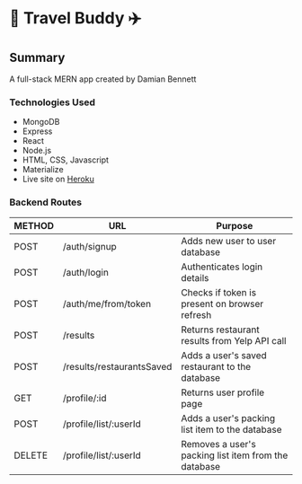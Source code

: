 # :ship: Travel Buddy :airplane:

## Summary
A full-stack MERN app created by Damian Bennett

### Technologies Used
* MongoDB
* Express
* React
* Node.js
* HTML, CSS, Javascript
* Materialize
* Live site on [Heroku](https://damianstravelbuddy.herokuapp.com/)


### Backend Routes
METHOD | URL | Purpose
--- | --- | ---
POST | /auth/signup | Adds new user to user database
POST | /auth/login | Authenticates login details
POST | /auth/me/from/token | Checks if token is present on browser refresh
POST | /results | Returns restaurant results from Yelp API call
POST | /results/restaurantsSaved | Adds a user's saved restaurant to the database
GET | /profile/:id | Returns user profile page
POST | /profile/list/:userId | Adds a user's packing list item to the database
DELETE | /profile/list/:userId | Removes a user's packing list item from the database